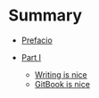 # Summary

* [Prefacio](prefacio.md)

* [Part I](part1/README.md)
    * [Writing is nice](part1/writing.md)
    * [GitBook is nice](part1/gitbook.md)
